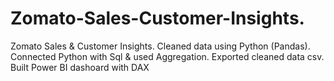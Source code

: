 # Zomato-Sales-Customer-Insights.
Zomato Sales &amp; Customer Insights. Cleaned data using Python (Pandas). Connected Python with Sql &amp; used Aggregation. Exported cleaned data csv. Built Power BI dashoard with DAX
